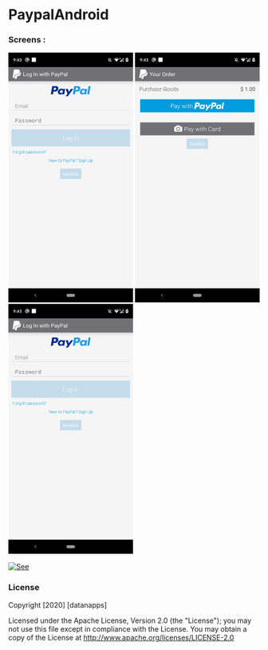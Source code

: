 # PaypalAndroid


### Screens : 
<img src="https://github.com/datanapps/PaypalAndroid/blob/master/screens/device-2020-07-04-214327.png" height="500" width="250"> <img src="https://github.com/datanapps/PaypalAndroid/blob/master/screens/device-2020-07-04-214311.png" height="500" width="250"> <img src="https://github.com/datanapps/PaypalAndroid/blob/master/screens/device-2020-07-04-214327.png" height="500" width="250"> 


 [![See](https://datanapps.com/public/dnarestapi/buy/buy_coffee2.png)](https://www.paypal.me/datanappspaynow)

  ### License

Copyright [2020] [datanapps]

   Licensed under the Apache License, Version 2.0 (the "License");
   you may not use this file except in compliance with the License.
   You may obtain a copy of the License at
   http://www.apache.org/licenses/LICENSE-2.0
